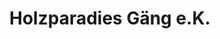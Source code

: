 ---
title: "Holzparadies Gäng e.K."
url: /albbruck/holzparadies-gaeng-e-k/
shop: Einkaufszentrum
---